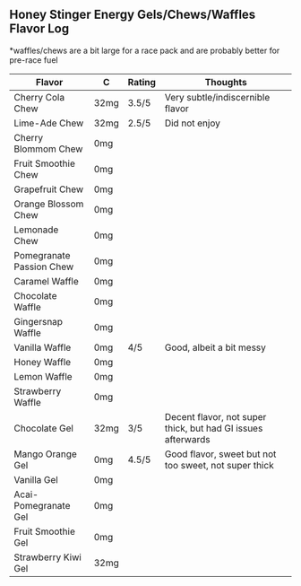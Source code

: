 
## Honey Stinger Energy Gels/Chews/Waffles Flavor Log
*waffles/chews are a bit large for a race pack and are probably better for pre-race fuel

| Flavor | C  | Rating | Thoughts |
|--------|----|--------|----------|
| Cherry Cola Chew | 32mg | 3.5/5 | Very subtle/indiscernible flavor |
| Lime-Ade Chew | 32mg | 2.5/5 | Did not enjoy |
| Cherry Blommom Chew | 0mg | | |
| Fruit Smoothie Chew | 0mg | | |
| Grapefruit Chew | 0mg | | |
| Orange Blossom Chew | 0mg | | |
| Lemonade Chew | 0mg | | |
| Pomegranate Passion Chew | 0mg | | |
| Caramel Waffle | 0mg | | |
| Chocolate Waffle | 0mg | | |
| Gingersnap Waffle | 0mg | | |
| Vanilla Waffle | 0mg | 4/5 | Good, albeit a bit messy |
| Honey Waffle | 0mg | | |
| Lemon Waffle | 0mg | | |
| Strawberry Waffle | 0mg | | |
| Chocolate Gel | 32mg | 3/5 | Decent flavor, not super thick, but had GI issues afterwards |
| Mango Orange Gel | 0mg | 4.5/5 | Good flavor, sweet but not too sweet, not super thick |
| Vanilla Gel | 0mg | | |
| Acai-Pomegranate Gel | 0mg | | |
| Fruit Smoothie Gel | 0mg | | |
| Strawberry Kiwi Gel | 32mg | | |
